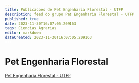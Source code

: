 ```yaml
---
title: Publicacoes de Pet Engenharia Florestal - UTFP
description: feed do grupo Pet Engenharia Florestal - UTFP
published: true
date: 2023-11-30T16:07:05.209163
tags: Ciencias Agrarias
editor: markdown
dateCreated: 2023-11-30T16:07:05.209163
---
```


# Pet Engenharia Florestal
[Pet Engenharia Florestal - UTFP](/grupo/253PetEngenhariaFlorestalUTFP.md)